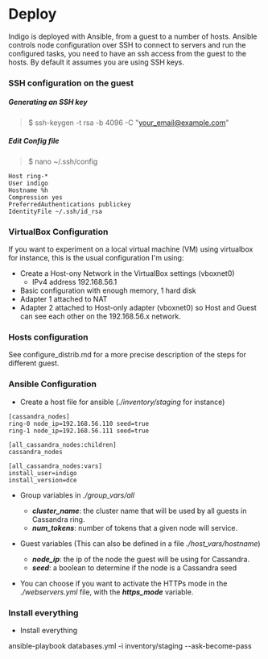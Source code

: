 # Deploy 

Indigo is deployed with Ansible, from a guest to a number of hosts. Ansible 
controls node configuration over SSH to connect to servers and run the 
configured tasks, you need to have an ssh access from the guest to the hosts. 
By default it assumes you are using SSH keys.



### SSH configuration on the guest


##### Generating an SSH key

> $ ssh-keygen -t rsa -b 4096 -C "your_email@example.com"


##### Edit Config file

> $ nano ~/.ssh/config

```
Host ring-*
User indigo
Hostname %h
Compression yes
PreferredAuthentications publickey
IdentityFile ~/.ssh/id_rsa
```


### VirtualBox Configuration

If you want to experiment on a local virtual machine (VM) using virtualbox for
instance, this is the usual configuration I'm using:

* Create a Host-ony Network in the VirtualBox settings (vboxnet0)
   * IPv4 address 192.168.56.1
* Basic configuration with enough memory, 1 hard disk
* Adapter 1 attached to NAT
* Adapter 2 attached to Host-only adapter (vboxnet0) so Host and Guest can see 
each other on the 192.168.56.x network. 


### Hosts configuration

See configure_distrib.md for a more precise description of the steps for 
different guest.


### Ansible Configuration


* Create a host file for ansible (_./inventory/staging_ for instance)


```
[cassandra_nodes]
ring-0 node_ip=192.168.56.110 seed=true
ring-1 node_ip=192.168.56.111 seed=true

[all_cassandra_nodes:children]
cassandra_nodes

[all_cassandra_nodes:vars]
install_user=indigo
install_version=dce
```


* Group variables in _./group_vars/all_

  * _**cluster_name**_: the cluster name that will be used by all guests in 
  Cassandra ring.
  * _**num_tokens**_: number of tokens that a given node will service.


* Guest variables (This can also be defined in a file _./host_vars/hostname_)

  * _**node_ip**_: the ip of the node the guest will be using for
Cassandra.
  * _**seed**_: a boolean to determine if the node is a Cassandra seed
  
* You can choose if you want to activate the HTTPs mode in the 
_./webservers.yml_ file, with the **_https_mode_** variable.



### Install everything

- Install everything

ansible-playbook databases.yml -i inventory/staging --ask-become-pass


